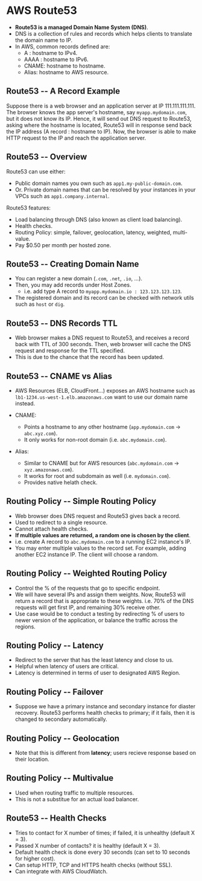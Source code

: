 AWS Route53
===========

- **Route53 is a managed Domain Name System (DNS)**.
- DNS is a collection of rules and records which helps clients to translate the
  domain name to IP.
- In AWS, common records defined are:
    - A : hostname to IPv4.
    - AAAA : hostname to IPv6.
    - CNAME: hostname to hostname.
    - Alias: hostname to AWS resource.

Route53 -- A Record Example
---------------------------

Suppose there is a web browser and an application server at IP 111.111.111.111.
The browser knows the app server's hostname, say `myapp.mydomain.com`, but it
does not know its IP. Hence, it will send out DNS request to Route53, asking
where the hostname is located, Route53 will in response send back the IP
address (A record : hostname to IP). Now, the browser is able to make HTTP
request to the IP and reach the application server.

Route53 -- Overview
-------------------

Route53 can use either:

- Public domain names you own such as `app1.my-public-domain.com`.
- Or. Private domain names that can be resolved by your instances in your VPCs
  such as `app1.company.internal`.


Route53 features:

- Load balancing through DNS (also known as client load balancing).
- Health checks.
- Routing Policy: simple, failover, geolocation, latency, weighted,
  multi-value.
- Pay $0.50 per month per hosted zone.

Route53 -- Creating Domain Name
-------------------------------

- You can register a new domain (`.com`, `.net`, `.io`, ...).
- Then, you may add records under Host Zones.
    - i.e. add type A record to `myapp.mydomain.io : 123.123.123.123`.
- The registered domain and its record can be checked with network utils such
  as `host` or `dig`.

Route53 -- DNS Records TTL
--------------------------

- Web browser makes a DNS request to Route53, and receives a record back with
  TTL of 300 seconds. Then, web browser will cache the DNS request and response
  for the TTL specified.
- This is due to the chance that the record has been updated.

Route53 -- CNAME vs Alias
-------------------------

- AWS Resources (ELB, CloudFront...) exposes an AWS hostname such as
  `lb1-1234.us-west-1.elb.amazonaws.com` want to use our domain name
  instead.

- CNAME:
    - Points a hostname to any other hostname (`app.mydomain.com` ->
      `abc.xyz.com`).
    - It only works for non-root domain (i.e. `abc.mydomain.com`).

- Alias:
    - Similar to CNAME but for AWS resources (`abc.mydomain.com` ->
      `xyz.amazonaws.com`).
    - It works for root and subdomain as well (i.e. `mydomain.com`).
    - Provides native helath check.

Routing Policy -- Simple Routing Policy
---------------------------------------

- Web browser does DNS request and Route53 gives back a record.
- Used to redirect to a single resource.
- Cannot attach health checks.
- **If multiple values are returned, a random one is chosen by the client**.
- i.e. create A record to `abc.mydomain.com` to a running EC2 instance's IP.
- You may enter multiple values to the record set. For example, adding another
  EC2 instance IP. The client will choose a random.

Routing Policy -- Weighted Routing Policy
-----------------------------------------

- Control the % of the requests that go to specific endpoint.
- We will have several IPs and assign them weights. Now, Route53 will return
  a record that is appropriate to these weights. i.e. 70% of the DNS requests
  will get first IP, and remaining 30% receive other.
- Use case would be to conduct a testing by redirecting % of users to newer
  version of the application, or balance the traffic across the regions.

Routing Policy -- Latency
-------------------------

- Redirect to the server that has the least latency and close to us.
- Helpful when latency of users are critical.
- Latency is determined in terms of user to designated AWS Region.

Routing Policy -- Failover
--------------------------

- Suppose we have a primary instance and secondary instance for diaster
  recovery. Route53 performs health checks to primary; if it fails, then it is
  changed to secondary automatically.

Routing Policy -- Geolocation
-----------------------------

- Note that this is different from **latency**; users recieve response based on
  their location.

Routing Policy -- Multivalue
----------------------------

- Used when routing traffic to multiple resources.
- This is not a substitue for an actual load balancer.

Route53 -- Health Checks
------------------------

- Tries to contact for X number of times; if failed, it is unhealthy (default
  X = 3).
- Passed X number of contacts? it is healthy (default X = 3).
- Default health check is done every 30 seconds (can set to 10 seconds for
  higher cost).
- Can setup HTTP, TCP and HTTPS health checks (without SSL).
- Can integrate with AWS CloudWatch.


